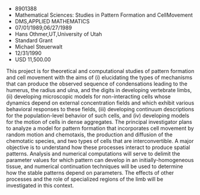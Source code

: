
* 8901388
* Mathematical Sciences: Studies in Pattern Formation and CellMovement
* DMS,APPLIED MATHEMATICS
* 07/01/1989,06/27/1989
* Hans Othmer,UT,University of Utah
* Standard Grant
* Michael Steuerwalt
* 12/31/1990
* USD 11,500.00

This project is for theoretical and computational studies of pattern formation
and cell movement with the aims of (i) elucidating the types of mechanisms that
can produce the observed sequence of condensations leading to the humerus, the
radius and ulna, and the digits in developing vertebrate limbs, (ii) developing
microscopic models for non-interacting cells whose dynamics depend on external
concentration fields and which exhibit various behavioral responses to these
fields, (iii) developing continuum descriptions for the population-level
behavior of such cells, and (iv) developing models for the motion of cells in
dense aggregates. The principal investigator plans to analyze a model for
pattern formation that incorporates cell movement by random motion and
chemotaxis, the production and diffusion of the chemotatic species, and two
types of cells that are interconvertible. A major objective is to understand how
these processes interact to produce spatial patterns. Analysis and numerical
computations will serve to delimit the parameter values for which pattern can
develop in an initially-homogeneous tissue, and numerical continuation
techniques will be used to determine how the stable patterns depend on
parameters. The effects of other processes and the role of specialized regions
of the limb will be investigated in this context.
